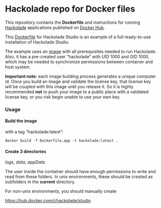 # Hackolade repo for Docker files

This repository contains the **Dockerfile** and instructions for running [Hackolade](https://hackolade.com) applications published on [Docker Hub](https://hub.docker.com/).

This [Dockerfile](Studio/Dockerfile.app) for Hackolade Studio is an example of a full ready-to-use installation of Hackolade Studio.

The example uses an [image](https://hub.docker.com/layers/156675526/hackolade/studio/0.0.1/images/sha256-e07bd24cb67b0b6ccc59cee52fe563fd3a9f52f840e1776fcd446b3ec00c7cff?context=explore) with all prerequisites needed to run Hackolade. Also, it has a pre-created user “hackolade” with UID 1000 and GID 1000, which may be needed to synchronize permissions between container and host system.

**Important note**: each image building process generates a unique computer id.  Once you build an image and validate the license key, that license key will be coupled with this image until you release it.  So it is highly recommended **not** to push your image to a public place with a validated license key, or you risk begin unable to use your own key.

### Usage

#### Build the image

with a tag “hackolade:latest”:

`docker build -f Dockerfile.app -t hackolade:latest .`

#### Create 3 directories

*logs*, *data*, *appData*

The user inside the container should have enough permissions to write and read from these folders.  In unix environments, these should be created as subfolders in the **current** directory.  

For non-unix environments, you should manually create 

<to be continued>



https://hub.docker.com/r/hackolade/studio



